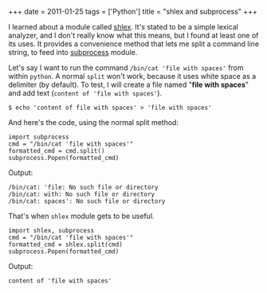 +++
date = 2011-01-25
tags = ['Python']
title = "shlex and subprocess"
+++

I learned about a module called [shlex]. It\'s stated to be a simple
lexical analyzer, and I don\'t really know what this means, but I found
at least one of its uses. It provides a convenience method that lets me
split a command line string, to feed into [subprocess] module.

Let\'s say I want to run the command `/bin/cat 'file with spaces'` from
within `python`. A normal `split` won\'t work, because it uses white
space as a delimiter (by default). To test, I will create a file named
\"**file with spaces**\" and add text (`content of 'file with spaces'`).

``` {.sourceCode .sh}
$ echo 'content of file with spaces' > 'file with spaces'
```

And here\'s the code, using the normal split method:

``` {.sourceCode .python}
import subprocess
cmd = "/bin/cat 'file with spaces'"
formatted_cmd = cmd.split()
subprocess.Popen(formatted_cmd)
```

Output:

``` {.sourceCode .sh}
/bin/cat: 'file: No such file or directory
/bin/cat: with: No such file or directory
/bin/cat: spaces': No such file or directory
```

That\'s when `shlex` module gets to be useful.

``` {.sourceCode .python}
import shlex, subprocess
cmd = "/bin/cat 'file with spaces'"
formatted_cmd = shlex.split(cmd)
subprocess.Popen(formatted_cmd)
```

Output:

    content of 'file with spaces'

  [shlex]: http://docs.python.org/library/shlex.html
  [subprocess]: http://docs.python.org/library/subprocess.html
